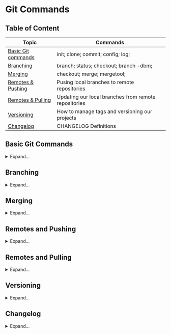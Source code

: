 # Git Commands

## Table of Content
| Topic                                      | Commands                                             |
|--------------------------------------------|------------------------------------------------------|
| [Basic Git commands](#basic-git-commands)  | init; clone; commit; config; log;                    |
| [Branching](#branching)                    | branch; status; checkout; branch -dbm;               |
| [Merging](#merging)                        | checkout; merge; mergetool;                          |
| [Remotes & Pushing](#remotes-and-pushing)  | Pusing local branches to remote repositories         |
| [Remotes & Pulling](#remotes-and-pulling)  | Updating our local branches from remote repositories |
| [Versioning](#versioning)                  | How to manage tags and versioning our projects       |
| [Changelog](#changelog)                    | CHANGELOG Definitions                                |



## Basic Git Commands
<div>
<details>
<summary>Expand...</summary>


#### Creating new Repo
```sh
> git init 
```

#### Cloning an existing Repo
```sh
> git clone <git-url>
```

#### Turns Color on
```sh
> git config color.ui true
```

#### Adding files to the Staging
```sh
> git add .
```

#### Open editor to add a comment about your changes
```sh
> git commit
```

#### Adding a comment without opening an editor
```sh
> git commit -m "comment for commit"
```

#### Adding our credentials
```sh
> git config --local user.name dany 
> git config --local user.email email@email.com 
```

#### Check Logs history

```sh
> git log  

> git log --oneline     # See the log comments in a single line
```
</details>
            </div>

## Branching

<div>
<details>
<summary>Expand...</summary>


#### Branch Listing
```sh
> git branch 

* master   # Indicates the branch that you currently in
```

#### Get Status of the branch you are in.
```sh
> git status
```

#### Create a Branch
```sh
> git branch test  
```

#### Move to a Branch
```sh
> git checkout test  
```

#### Get History Log
*As a Branch is a copy of the master branch, you get the history of the project*
```sh
> git log
```

#### Delete a Branch
```sh
> git branch -d test
```
#### Create a Branch and move to it immediatelly
```sh
> git checkout -b test
```

#### Rename a branch
*You have to be in the branch for rename it*
```sh
> git branch -m newname
```
</details>
</div>


## Merging

<div>
<details>
<summary>Expand...</summary>


#### Fast Forward Merge
This will merge our branch into the master branch in a fast-paced.
A fast forward merge will only happen when the branch that was branched away from hasn't changed
in the time that the new branch has changed and in every other merge scenario a brand-new commit
would be generated from the merge except for in a fast-forward merge where no new commits are needed
because it's essentially that catching up with what is missed.
```sh
> git checkout master
> git merge branchname
```

#### True Merge
After running `git merge` command we will go to the editor to confirm the merge by adding a comment.
```sh
> git checkout master
> git merge branchname
```

### Merge Conflict
If we have a conflict when merging, we can cancel the merge we requested by running `git merge --abort`.

#### Solving conflicts:
- [Manually Edit File]: Go to the file in conflict and manually fix the lines involved. Then, add the files, commit them and merge them.
- [Use Git mergetool (VimDiff)]: Use this tool to help you solve merging conflicts you may be facing, by running `git mergetool`.
. [Using a GUI (eg. Sourcetree]: You can see and correct the conflicts by using a Graphical Interface.
```sh
> git checkout master

> git merge branchname

Auto-mergin file.txt
CONFLICT (context): Merge conflict in file.txt
Automatic merge failed; fix conflicts and then commit the result


> git merge --abort

> git mergetool  # Tool used for fixing merges.


:diffg RE   # 'RE' represents the first letters of the code you are seeing in the screen 
            # (in this case it is related to REMOTE), running this command you can move 
            # between those files.

:wqall      # It saves the changes and closes all of the involved files.
```
</details>
</div>


## Remotes and Pushing

<div>
<details>
<summary>Expand...</summary>


### Git Remote
We use remote repositories to work with external source of code instead our local machine's code.

   | Command         | Description                                          |
   |-----------------|------------------------------------------------------|
   | `git remote`    | List all remote repositories we have added           |
   | `git remote -v` | List all remote repositories with its alias and url. |


```sh
> git remote   
repository

> git remote -v
repository    http://github.com/username/repository.git

```


*Pushing an existing repository.*
```sh

> git remote add origin http://github.com/username/repository.git

> git push -u origin master

```

#### Git Push
Upload code to the remote repository.

| Command                         | Description                                                                                                         |
|---------------------------------|---------------------------------------------------------------------------------------------------------------------|
| `git push [WHERE] [WHAT]`       | Syntax of *'push'* command. Where to Push? What to Push?                                                            | 
| `git push [remote] [branch]`    | You can push your branches to the remote repository by running this command.                                        |
| `git push -u [remote] [branch]` | Set an upstream tracking branch. After this you can do your push only typing `git push` without specify the branch. |
| `git push --all`                | It will push all of your branches                                                                                   |

```sh

> git push origin master

```


</details>
</div>


## Remotes and Pulling

<div>
<details>
<summary>Expand...</summary>


#### Git Pull and Fetch
Get changes from the remote repository.

| Command                  | Description                                                    |
|--------------------------|----------------------------------------------------------------|
|`git pull [FROM] [WHAT] ` | Get the files up to date from the remote repository            |
|`git pull origin master ` | Get the files from the origin and pull them into master branch |



```sh

> git pull origin master

```


#### Git fetch
Get files into your remote tracking branches.

|Command        | Description                                                                                                                    |
|---------------|--------------------------------------------------------------------------------------------------------------------------------|
| `git fetch `  | Update all of the branches in the local machine                                                                                |
| `git fetch -p`| Check what the remote tracking branch has now and if there is not in the server, it will remove it from the tracking branches. |


```sh

> git fetch

> git fetch -p

```
</details>
</div>


## Versioning

<div>
<details>
<summary>Expand...</summary>


Fast example about how to create a tag and push it to the server.

```sh
> git tag -a -m "Comment about the Tag" v1.0.0-alpha

> git push origin v1.0.0-alpha
```


### Versions types

| Version type        | Description                                                                              |
|---------------------|------------------------------------------------------------------------------------------|
| `v1.0.0-pre-alpha`  | Requirements analysis, software design, software development, unit testing.              |
| `v1.0.0-alpha`      | Software testing; may not contain all of the features planned for final version.         |
| `v1.0.0-beta`       | Feature complete with likely known/unknown bugs. Useful for demonstrations and previews. |
| `v1.0.0-rc`         | (Release Candidate) - All product features have been designed, coded and tested.         |
| `v1.0.0-stable`     | Last 'rc' which has passed all verification/tests.                                       |


### Version Number Updating

```
Version   v1.0.0
           ^ ^ ^
           | | |
           X Y Z
```

| Version Name | ID | Description                                                                                                                |
|--------------|----|----------------------------------------------------------------------------------------------------------------------------|
| Patch        |`Z` |Backwards compatible bug fixes are introduced.                                                                              |
| Minor        |`Y` |Backwards compatible functionality is introduced, any functionality is marked as deprecated. Substantial new functionality or improvements                                                                                                                                     |
| Major        |`X` |Any backwards incompatible changes are introduced. Patch and Minor must be reset to 0 when major is incremented.            |

</details>
</div>


## Changelog


<div>
<details>
<summary>Expand...</summary>


- [ConventionalCommits](https://www.conventionalcommits.org/en/v1.0.0/)
- [git-commit-msg-linter - NPM](https://www.npmjs.com/package/git-commit-msg-linter)

| Type     | Means         | Description                                                                                            |
|----------|---------------|--------------------------------------------------------------------------------------------------------|
| feat     | feature       | A new feature.                                                                                         |
| fix      | fixes         | A bug fix.                                                                                             |
| docs     | docs          | Documentation only changes.                                                                            |
| style    | style         | Changes that do not affect the meaning of the code (white-space, formatting, missing semi-colons, etc).|
| refactor | refactor      | A code change that neither fixes a buf nor adds a feature.                                             |
| test     | test          | Adding missing tests or correcting existing ones.                                                      |
| chore    | chore         | Changes to the build process or auxiliary tools and libraries such as documentation generation.        |
| perf     | performance   | A code change that improves performance.                                                               |
| ci       |ci             | Changes to your CI configuration files and scripts.                                                    |
| build    |build          | Changes that affects the build system or external dependencies (example scopes: gulp, broccoli, npm)   |
| temp     |temp           | Temporary commit that won't be included in your CHANGELOG.                                             |


#### Install Commit Msg Linter
            
```sh
> npm install git-commit-msg-linter --save-dev
```

#### Example of commit with comment

```sh
> git commit -m"chore: add typescript"

> git commit -m"feat: added a new feature that will allow the system to do something really cool"
```
</details>
</div>

